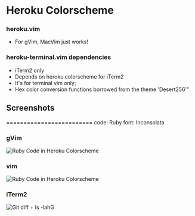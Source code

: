 Heroku Colorscheme
=========================

### heroku.vim
- For gVim, MacVim just works!

### heroku-terminal.vim dependencies
- iTerm2 only
- Depends on heroku colorscheme for iTerm2
- It's for terminal vim only;
- Hex color conversion functions borrowed from the theme 'Desert256'"

## Screenshots
=========================
code: Ruby
font: Inconsolata

### gVim
![Ruby Code in Heroku Colorscheme](https://github.com/stulzer/heroku-colorscheme/raw/master/images/heroku.png)

### vim
![Ruby Code in Heroku Colorscheme](https://github.com/stulzer/heroku-colorscheme/raw/master/images/heroku-terminal.png)

### iTerm2
![Git diff + ls -lahG](https://github.com/stulzer/heroku-colorscheme/raw/master/images/iTerm2.png)

